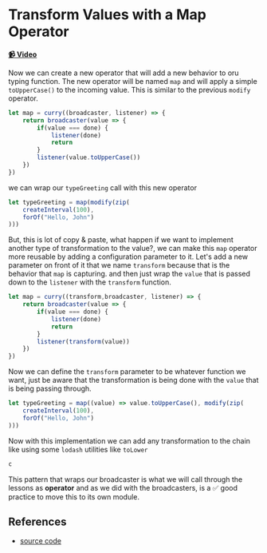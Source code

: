 # Transform Values with a Map Operator 

**[📹 Video](https://egghead.io/lessons/egghead-transform-values-with-a-map-operator)**

Now we can create a new operator that will add a new behavior to oru typing function. 
The new operator will be named  `map` and will apply a simple `toUpperCase()` to the incoming value. This is similar to the previous `modify` operator.

```javascript
let map = curry((broadcaster, listener) => {
    return broadcaster(value => {
        if(value === done) {
            listener(done)
            return 
        }
        listener(value.toUpperCase())
    })    
})
```

we can wrap our  `typeGreeting` call with this new operator 

```javascript
let typeGreeting = map(modify(zip(
    createInterval(100),
    forOf("Hello, John")
)))
```

But, this is lot of copy & paste, what happen if we want to implement another type of transformation to the value?, we can make this `map` operator more reusable by adding a configuration parameter to it.
Let's add a new parameter on front of it that we name `transform` because that is the behavior that `map` is capturing. and then just wrap the `value` that is passed down to the `listener` with the `transform` function. 

```javascript
let map = curry((transform,broadcaster, listener) => {
    return broadcaster(value => {
        if(value === done) {
            listener(done)
            return 
        }
        listener(transform(value))
    })    
})
```

Now we can define the `transform` parameter to be whatever function we want, just be aware that the transformation is being done with the `value` that is being passing through.


```javascript
let typeGreeting = map((value) => value.toUpperCase(), modify(zip(
    createInterval(100),
    forOf("Hello, John")
)))
```
Now with this implementation we can add any transformation to the chain like using some `lodash` utilities like `toLower`

```javascript
c
```

This pattern that wraps our broadcaster is what we will call through the lessons as **operator** and as we did with the broadcasters, is a ✅ good practice to move this to its own module.



## References

- [source code](https://github.com/johnlindquist/crafting-functions/blob/returning-functions/src/index.js)


